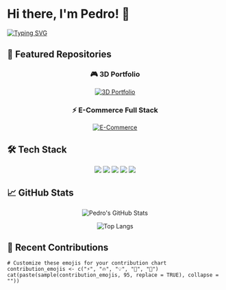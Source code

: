 # Hi there, I'm Pedro! 👋 
[![Typing SVG](https://readme-typing-svg.demolab.com?font=Fira+Code&size=30&duration=4000&pause=1000&color=22D3E6&width=435&lines=Full+Stack+Developer;3D+Enthusiast;Open+Source+Contributor)](https://git.io/typing-svg)

## 🚀 Featured Repositories

<div align="center">

### 🎮 3D Portfolio
[![3D Portfolio](https://github-readme-stats.vercel.app/api/pin/?username=Pedro6Stein&repo=Portfolio_3D&theme=react&show_owner=true)](https://github.com/Pedro6Stein/Portfolio_3D)
  
### ⚡ E-Commerce Full Stack
[![E-Commerce](https://github-readme-stats.vercel.app/api/pin/?username=Pedro6Stein&repo=Full-Stack-E-commerce&theme=react&show_owner=true)](https://github.com/Pedro6Stein/Full-Stack-E-commerce)

</div>

## 🛠 Tech Stack
<p align="center">
  <img src="https://img.shields.io/badge/JavaScript-F7DF1E?style=for-the-badge&logo=javascript&logoColor=black" />
  <img src="https://img.shields.io/badge/Java-ED8B00?style=for-the-badge&logo=openjdk&logoColor=white" />
  <img src="https://img.shields.io/badge/Python-3776AB?style=for-the-badge&logo=python&logoColor=white" />
  <img src="https://img.shields.io/badge/Spring-6DB33F?style=for-the-badge&logo=spring&logoColor=white" />
  <img src="https://img.shields.io/badge/Angular-DD0031?style=for-the-badge&logo=angular&logoColor=white" />
</p>

## 📈 GitHub Stats
<div align="center">
  
![Pedro's GitHub Stats](https://github-readme-stats.vercel.app/api?username=Pedro6Stein&show_icons=true&theme=radical&count_private=true)

![Top Langs](https://github-readme-stats.vercel.app/api/top-langs/?username=Pedro6Stein&layout=compact&theme=radical)

</div>

## 🌟 Recent Contributions
```{r echo=FALSE}
# Customize these emojis for your contribution chart
contribution_emojis <- c("⚡", "🔥", "💡", "🚀", "🌱")
cat(paste(sample(contribution_emojis, 95, replace = TRUE), collapse = ""))
